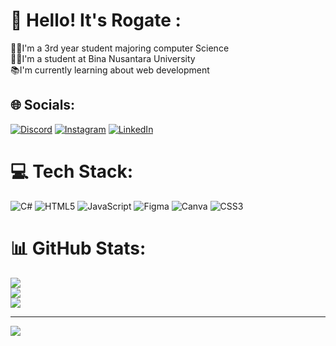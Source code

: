 # 💫 Hello! It's Rogate :
👩‍🎓I'm a 3rd year student majoring computer Science<br>👩‍💻I'm a student at Bina Nusantara University<br>📚I'm currently learning about web development


## 🌐 Socials:
[![Discord](https://img.shields.io/badge/Discord-%237289DA.svg?logo=discord&logoColor=white)](https://discord.gg/Zeca4878) [![Instagram](https://img.shields.io/badge/Instagram-%23E4405F.svg?logo=Instagram&logoColor=white)](https://instagram.com/Rogatee) [![LinkedIn](https://img.shields.io/badge/LinkedIn-%230077B5.svg?logo=linkedin&logoColor=white)](https://linkedin.com/in/Rogate-hutapea) 

# 💻 Tech Stack:
![C#](https://img.shields.io/badge/c%23-%23239120.svg?style=for-the-badge&logo=csharp&logoColor=white) ![HTML5](https://img.shields.io/badge/html5-%23E34F26.svg?style=for-the-badge&logo=html5&logoColor=white) ![JavaScript](https://img.shields.io/badge/javascript-%23323330.svg?style=for-the-badge&logo=javascript&logoColor=%23F7DF1E) ![Figma](https://img.shields.io/badge/figma-%23F24E1E.svg?style=for-the-badge&logo=figma&logoColor=white) ![Canva](https://img.shields.io/badge/Canva-%2300C4CC.svg?style=for-the-badge&logo=Canva&logoColor=white) ![CSS3](https://img.shields.io/badge/css3-%231572B6.svg?style=for-the-badge&logo=css3&logoColor=white)
# 📊 GitHub Stats:
![](https://github-readme-stats.vercel.app/api?username=Rogate25&theme=shadow_blue&hide_border=false&include_all_commits=false&count_private=false)<br/>
![](https://github-readme-streak-stats.herokuapp.com/?user=Rogate25&theme=shadow_blue&hide_border=false)<br/>
![](https://github-readme-stats.vercel.app/api/top-langs/?username=Rogate25&theme=shadow_blue&hide_border=false&include_all_commits=false&count_private=false&layout=compact)

---
[![](https://visitcount.itsvg.in/api?id=Rogate25&icon=0&color=0)](https://visitcount.itsvg.in)

<!-- Proudly created with GPRM ( https://gprm.itsvg.in ) -->
